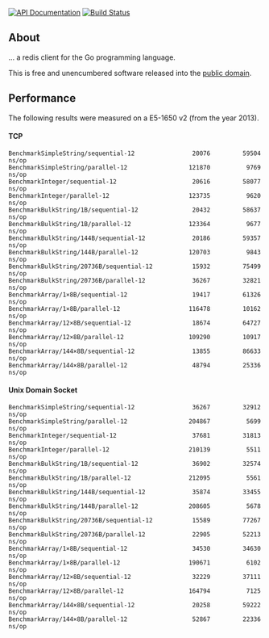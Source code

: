 [![API Documentation](https://godoc.org/github.com/pascaldekloe/redis?status.svg)](https://godoc.org/github.com/pascaldekloe/redis)
[![Build Status](https://circleci.com/gh/pascaldekloe/redis.svg?style=svg)](https://circleci.com/gh/pascaldekloe/redis)

## About

… a redis client for the Go programming language.

This is free and unencumbered software released into the
[public domain](https://creativecommons.org/publicdomain/zero/1.0).


## Performance

The following results were measured on a E5-1650 v2 (from the year 2013).

#### TCP

```
BenchmarkSimpleString/sequential-12         	   20076	     59504 ns/op
BenchmarkSimpleString/parallel-12           	  121870	      9769 ns/op
BenchmarkInteger/sequential-12              	   20616	     58077 ns/op
BenchmarkInteger/parallel-12                	  123735	      9620 ns/op
BenchmarkBulkString/1B/sequential-12        	   20432	     58637 ns/op
BenchmarkBulkString/1B/parallel-12          	  123364	      9677 ns/op
BenchmarkBulkString/144B/sequential-12      	   20186	     59357 ns/op
BenchmarkBulkString/144B/parallel-12        	  120703	      9843 ns/op
BenchmarkBulkString/20736B/sequential-12    	   15932	     75499 ns/op
BenchmarkBulkString/20736B/parallel-12      	   36267	     32821 ns/op
BenchmarkArray/1×8B/sequential-12           	   19417	     61326 ns/op
BenchmarkArray/1×8B/parallel-12             	  116478	     10162 ns/op
BenchmarkArray/12×8B/sequential-12          	   18674	     64727 ns/op
BenchmarkArray/12×8B/parallel-12            	  109290	     10917 ns/op
BenchmarkArray/144×8B/sequential-12         	   13855	     86633 ns/op
BenchmarkArray/144×8B/parallel-12           	   48794	     25336 ns/op
```

#### Unix Domain Socket

```
BenchmarkSimpleString/sequential-12         	   36267	     32912 ns/op
BenchmarkSimpleString/parallel-12           	  204867	      5699 ns/op
BenchmarkInteger/sequential-12              	   37681	     31813 ns/op
BenchmarkInteger/parallel-12                	  210139	      5511 ns/op
BenchmarkBulkString/1B/sequential-12        	   36902	     32574 ns/op
BenchmarkBulkString/1B/parallel-12          	  212095	      5561 ns/op
BenchmarkBulkString/144B/sequential-12      	   35874	     33455 ns/op
BenchmarkBulkString/144B/parallel-12        	  208605	      5678 ns/op
BenchmarkBulkString/20736B/sequential-12    	   15589	     77267 ns/op
BenchmarkBulkString/20736B/parallel-12      	   22905	     52213 ns/op
BenchmarkArray/1×8B/sequential-12           	   34530	     34630 ns/op
BenchmarkArray/1×8B/parallel-12             	  190671	      6102 ns/op
BenchmarkArray/12×8B/sequential-12          	   32229	     37111 ns/op
BenchmarkArray/12×8B/parallel-12            	  164794	      7125 ns/op
BenchmarkArray/144×8B/sequential-12         	   20258	     59222 ns/op
BenchmarkArray/144×8B/parallel-12           	   52867	     22336 ns/op
```
